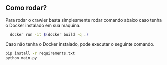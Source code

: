 ## Como rodar?

Para rodar o crawler basta simplesmente rodar comando abaixo caso tenha o Docker instalado em sua maquina.

```bash
  docker run -it $(docker build -q .)
```

Caso não tenha o Docker instalado, pode executar o seguinte comando.

```bash
pip install -r requirements.txt
python main.py
```
